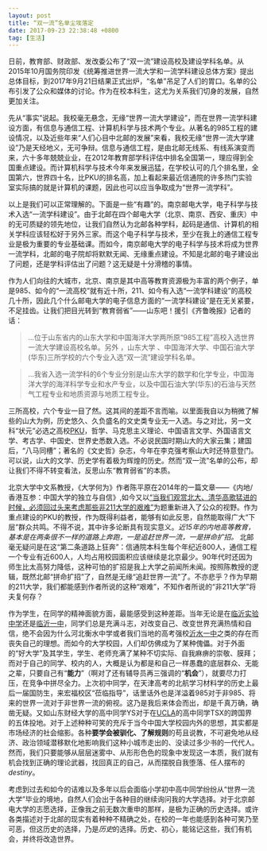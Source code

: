 ```yaml
---
layout: post
title: “双一流”名单尘埃落定
date: 2017-09-23 22:38:48 +0800
tag: [生活]
---
```


日前，教育部、财政部、发改委公布了“双一流”建设高校及建设学科名单。从2015年10月国务院印发《统筹推进世界一流大学和一流学科建设总体方案》提出总体目标，到2017年9月21日结果正式出炉，“名单”吊足了人们的胃口。名单的公布引发了公众和媒体的讨论。作为在校本科生，这尤为关系我们切身的发展，自然更加关注。

先从“事实”说起。我校毫无悬念，无缘“世界一流大学建设”，而在世界一流学科建设方面，有信息与通信工程、计算机科学与技术两个专业。从著名的985工程的建设情况，以及近些年来“人们心目中北邮的发展”来看，我校无缘“世界一流大学建设”乃是天经地义，无可争辩。信息与通信工程，是由北邮无线系、有线系演变而来，六十多年兢兢业业，在2012年教育部学科评估中排名全国第一，理应得到全国重点建设。而计算机科学与技术今年来发展迅猛，在学校认可的几个排名里，全国第六，世界四十名，比PKU的排名高，加上看起来最近信通院的许多热门实验室实际搞的就是计算机的课题，因此也可以应当争取成为“世界一流学科”。

以上是我们可以正常理解的。下面是一些“有趣”的。南京邮电大学，电子科学与技术入选“一流学科建设”。由于北邮在四个邮电大学（北京、南京、西安、重庆）中的无可质疑的领先地位，让我们自然认为北邮各种学科，起码是通信、计算机的相关学科应该轻松好于另外三家。而这个电子科学与技术，至少在我上的通信工程专业是极为重要的专业基础课。而如今，南京邮电大学的电子科学与技术将成为世界一流学科，北邮的电子院却将默默无闻、无缘重点建设。不知是北邮的电子建设出了问题，还是学科评估出了问题？这无疑是十分滑稽的事情。

作为人们向往的大城市，北京、南京是其中高等教育资源极为丰富的两个例子，单是985、如今的“一流高校”就有近十所，211、如今有入选“一流学科建设”的高校几十所，因此几个什么邮电大学的电子信息方面的“一流学科建设”是在无关紧要，不足挂齿。让我们把目光转到“教育弱省”——山东吧！援引《齐鲁晚报》记者的话：

> ...位于山东省内的山东大学和中国海洋大学两所原“985工程”高校入选世界一流大学建设高校名单。另外 ，山东大学 、中国海洋大学、中国石油大学(华东)三所学校的六个专业入选“双一流”建设学科名单。

> ...我省入选一流学科的6个专业分别是山东大学的数学和化学专业，中国海洋大学的海洋科学专业和水产专业，以及中国石油大学(华东)的石油与天然气工程专业和地质资源与地质工程专业。

三所高校，六个专业一目了然。这其间的差距不言而喻。以里面我自以为稍微了解些的山大为例，历史悠久、久负盛名的文史类专业无一入选。与之对比，另一文科“状元”必选之高校[PKU](http://pku.edu.cn/)，哲学、马克思主义理论、中国语言文学、外国语言文学、考古学、中国史、世界史悉数入选。不必说民国时期山大的大家云集；建国后，“八马同槽”；著名的《文史哲》杂志，今年在李克强考察山大时还特意登门。可以说，山大的文学、历史学有着极为辉煌的历史。然而“双一流”名单的公布，却让我们不得不转变看法，反思山东“教育弱省”的本质。

北京大学中文系教授，《大学何为》作者陈平原在2014年的一篇文章——《内地/香港互参：中国大学的独立与自信》,如今又以[“当我们观赏北大、清华高歌猛进的时候，必须回过头来考虑那些非211大学的艰难”](https://mp.weixin.qq.com/s/ZNyv-CA_uPT7Iff3DRuMbQ)为题重新进入了公众的视野。作为重点建设的PKU的教授，作为既得利益者，能够有如此反思，自然能取得广大“下层”群众共鸣。不得不说，其中许多论断具有现实意义。*近15年的内地高等教育，基本是在两条很不一样的道路上奔跑，一是追赶世界一流，一是拼命扩招。* 北邮毫无疑问是在这“第二条道路上狂奔”：信通院本科生每个年纪近800人，通信工程一个专业有近600人，人均占用校园面积应该继续是北京最少。90年代时还因为师生比太高努力降低，这种可怕的扩招是我上大学之前闻所未闻。按照陈教授的逻辑，既然北邮“拼命扩招”了，自然是无缘“追赶世界一流”了。不亦悲乎？作为早期的211大学，我们都能感到作者所说的这种“艰难”，不知作者所说的“非211大学”将夫复何存？

作为学生，在同学的精神面貌方面，最能感受到这种差距。当年无论是在[临沂实验中学](http://www.lyshiyan.cn/Default.aspx)还是[临沂一中](http://www.sdlyyz.net/)，同学们总是充满斗志，对改变自己、改变世界充满热情和自信，绝不会因为什么河北衡水中学或者我们当地的高考强校[沂水一中](http://tieba.baidu.com/f?kw=%D2%CA%CB%AE%D2%BB%D6%D0&fr=ala0&tpl=5)之类的存在而丧失自己的理想。而如今的大学校园，人们却仿佛成为了某种傀儡。对于外面的“好大学”及其学生，学生、老师充满了某种不切实际、自我麻痹的崇敬、膜拜；而对于自己的同学、校内的人，大概是认为都是和自己一样愚蠢的底层群众、无能之辈，只要自己有“**能力**”（啊对了还有辅导员再三强调的“**机会**”），就要尽力打压，在竞争中拼尽全力。上次初中同学，在天津高考的北航学习材料学的历史上最后一届国防生，来宏福校区“莅临指导”，话里话外也是洋溢着985对于非985、将来的世界一流对于非世界一流的俯视。这乃是我后来体会而出，却是千真万确，确凿无疑。又如山东财经大学的高中同学YS对于在[UCLA](http://www.ucla.edu/)的高中同学TSX的跨国界的五体投地。对于上述种种可笑的充斥于当今中国大学校园内外的思想，其实都是市场经济的社会缩影。各种**要学会被驯化、了解规则**的苟且说教，不可避免地从经济、政治领域潜移默化地影响我们这种小城市走出的、没读过多少书的一代代人。然而，我们只要能够从层层迷雾中、从形形色色的现象中发现这一本质，我们就有机会找到正确的理论武器，找回真正的自己，从而摆脱自我堕落、任人摆布的 *destiny*。

考虑到过去和如今的诘难以及多年以后会面临小学初中高中同学纷纷从“世界一流大学”毕业的境地，自然人们会出于各种目的继续询问我的大学选择。对于北京邮电大学的志愿选择，正像我之前无数次重申的那样，是极为正确的历史选择。或许各类描述对于北邮的现实有着种种不精确之处，在校的一年也能感到各种可笑乃至可恶，但这历史的选择，乃是*历史*的选择。历史、初心，能铭记这些，我们有机会，并终将改造世界。
